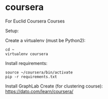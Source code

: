 # coursera
For Euclid Coursera Courses

Setup:

Create a virtualenv (must be Python2):

```
cd ~
virtualenv coursera
```

Install requirements:
```
source ~/coursera/bin/activate
pip -r requirements.txt
```

Install GraphLab Create (for clustering course):
https://dato.com/learn/coursera/
